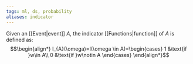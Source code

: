 ```yaml
---
tags: ml, ds, probability
aliases: indicator
---
```

Given an [[Event|event]] $A$, the indicator [[Functions|function]] of $A$ is defined as:
$$\begin{align*}
I_{A}(\omega)=I(\omega \in A)=\begin{cases}
1 &\text{if }w\in A\\
0 &\text{if }w\notin A
\end{cases}
\end{align*}$$
